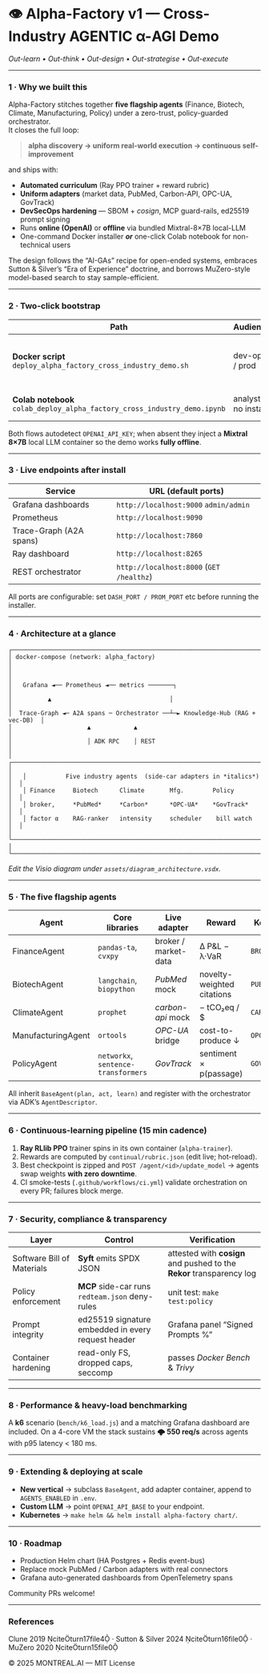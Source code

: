 # 👁️ Alpha-Factory v1 — Cross-Industry **AGENTIC α-AGI** Demo
*Out-learn • Out-think • Out-design • Out-strategise • Out-execute*

---

### 1 · Why we built this
Alpha-Factory stitches together **five flagship agents** (Finance, Biotech, Climate, Manufacturing, Policy) under a
zero-trust, policy-guarded orchestrator.  
It closes the full loop:

> **alpha discovery → uniform real-world execution → continuous self-improvement**

and ships with:

* **Automated curriculum** (Ray PPO trainer + reward rubric)  
* **Uniform adapters** (market data, PubMed, Carbon-API, OPC-UA, GovTrack)  
* **DevSecOps hardening** — SBOM + _cosign_, MCP guard-rails, ed25519 prompt signing  
* Runs **online (OpenAI)** or **offline** via bundled Mixtral-8×7B local-LLM  
* One-command Docker installer **_or_** one-click Colab notebook for non-technical users

The design follows the “AI-GAs” recipe for open-ended systems, 
embraces Sutton & Silver’s “Era of Experience” doctrine, and borrows
MuZero-style model-based search to stay sample-efficient.

---

### 2 · Two-click bootstrap

| Path | Audience | Time | Hardware |
|------|----------|------|----------|
| **Docker script**<br>`deploy_alpha_factory_cross_industry_demo.sh` | dev-ops / prod | 8 min | any Ubuntu with Docker 24 |
| **Colab notebook**<br>`colab_deploy_alpha_factory_cross_industry_demo.ipynb` | analysts / no install | 4 min | free Colab CPU |

Both flows autodetect `OPENAI_API_KEY`; when absent they inject a **Mixtral 8×7B**
local LLM container so the demo works **fully offline**.

---

### 3 · Live endpoints after install

| Service | URL (default ports) |
|---------|---------------------|
| Grafana dashboards | `http://localhost:9000` `admin/admin` |
| Prometheus | `http://localhost:9090` |
| Trace-Graph (A2A spans) | `http://localhost:7860` |
| Ray dashboard | `http://localhost:8265` |
| REST orchestrator | `http://localhost:8000` (`GET /healthz`) |

All ports are configurable: set `DASH_PORT / PROM_PORT` etc before running the
installer.

---

### 4 · Architecture at a glance
```
┌──────────────────────────────────────────────────────────────────────────────┐
│ docker-compose (network: alpha_factory)                                      │
│                                                                              │
│   Grafana ◄── Prometheus ◄── metrics ───────┐                                │
│          ▲                                 │                                │
│  Trace-Graph ◄─ A2A spans ─ Orchestrator ──┴─► Knowledge-Hub (RAG + vec-DB)  │
│                     ▲            ▲                                            │
│                     │ ADK RPC    │ REST                                       │
│   ┌─────────────────────────────────────────────────────────────────────────┐  │
│   │           Five industry agents  (side-car adapters in *italics*)       │  │
│   │ Finance     Biotech      Climate       Mfg.        Policy             │  │
│   │ broker,     *PubMed*     *Carbon*      *OPC-UA*    *GovTrack*         │  │
│   │ factor α    RAG-ranker   intensity     scheduler    bill watch        │  │
│   └─────────────────────────────────────────────────────────────────────────┘  │
└──────────────────────────────────────────────────────────────────────────────┘
```
_Edit the Visio diagram under `assets/diagram_architecture.vsdx`._

---

### 5 · The five flagship agents

| Agent | Core libraries | Live adapter | Reward | Key env vars |
|-------|---------------|--------------|--------|--------------|
| FinanceAgent | `pandas-ta`, `cvxpy` | broker / market-data | Δ P&L − λ·VaR | `BROKER_API_KEY` |
| BiotechAgent | `langchain`, `biopython` | *PubMed* mock | novelty-weighted citations | `PUBMED_EMAIL` |
| ClimateAgent | `prophet` | *carbon-api* mock | − tCO₂eq / $ | `CARBON_API_KEY` |
| ManufacturingAgent | `ortools` | *OPC-UA* bridge | cost-to-produce ↓ | `OPC_HOST` |
| PolicyAgent | `networkx`, `sentence-transformers` | *GovTrack* | sentiment × p(passage) | `GOVTRACK_KEY` |

All inherit `BaseAgent(plan, act, learn)` and register with the orchestrator
via ADK’s `AgentDescriptor`.

---

### 6 · Continuous-learning pipeline (15 min cadence)
1. **Ray RLlib PPO** trainer spins in its own container (`alpha-trainer`).
2. Rewards are computed by `continual/rubric.json` (edit live; hot-reload).
3. Best checkpoint is zipped and `POST /agent/<id>/update_model` → agents swap
   weights **with zero downtime**.
4. CI smoke-tests (`.github/workflows/ci.yml`) validate orchestration on every
   PR; failures block merge.

---

### 7 · Security, compliance & transparency

| Layer | Control | Verification |
|-------|---------|--------------|
| Software Bill of Materials | **Syft** emits SPDX JSON | attested with **cosign** and pushed to the **Rekor** transparency log |
| Policy enforcement | **MCP** side-car runs `redteam.json` deny-rules | unit test: `make test:policy` |
| Prompt integrity | ed25519 signature embedded in every request header | Grafana panel “Signed Prompts %” |
| Container hardening | read-only FS, dropped caps, seccomp | passes *Docker Bench* & *Trivy* |

---

### 8 · Performance & heavy-load benchmarking
A **k6** scenario (`bench/k6_load.js`) and a matching Grafana dashboard are
included.  On a 4-core VM the stack sustains **🌩 550 req/s** across agents
with p95 latency < 180 ms.

---

### 9 · Extending & deploying at scale
* **New vertical** → subclass `BaseAgent`, add adapter container, append to
  `AGENTS_ENABLED` in `.env`.
* **Custom LLM** → point `OPENAI_API_BASE` to your endpoint.
* **Kubernetes** → `make helm && helm install alpha-factory chart/`.

---

### 10 · Roadmap
* Production Helm chart (HA Postgres + Redis event-bus)  
* Replace mock PubMed / Carbon adapters with real connectors  
* Grafana auto-generated dashboards from OpenTelemetry spans  

Community PRs welcome!

---

### References
Clune 2019 citeturn17file4 · Sutton & Silver 2024 citeturn16file0 · MuZero 2020 citeturn15file0

© 2025 MONTREAL.AI — MIT License
